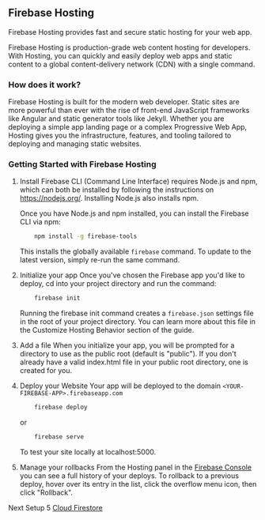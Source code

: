 ## Firebase Hosting

Firebase Hosting provides fast and secure static hosting for your web app.


Firebase Hosting is production-grade web content hosting for developers. With Hosting, you can quickly and easily deploy web apps and static content to a global content-delivery network (CDN) with a single command.

### How does it work?
Firebase Hosting is built for the modern web developer. Static sites are more powerful than ever with the rise of front-end JavaScript frameworks like Angular and static generator tools like Jekyll. Whether you are deploying a simple app landing page or a complex Progressive Web App, Hosting gives you the infrastructure, features, and tooling tailored to deploying and managing static websites.

### Getting Started with Firebase Hosting

1. Install Firebase CLI (Command Line Interface) requires Node.js and npm, which can both be installed by following the instructions on https://nodejs.org/. Installing Node.js also installs npm.

    Once you have Node.js and npm installed, you can install the Firebase CLI via npm:

    ```bash
        npm install -g firebase-tools
    ```
    This installs the globally available `firebase` command. To update to the latest version, simply re-run the same command.
    
    
    
2. Initialize your app
    Once you've chosen the Firebase app you'd like to deploy, cd into your project directory and run the command:
    
    ```bash
        firebase init
    ```
    Running the firebase init command creates a `firebase.json` settings file in the root of your project directory. You can learn more         about this file in the Customize Hosting Behavior section of the guide.


3. Add a file
    When you initialize your app, you will be prompted for a directory to use as the public root (default is "public"). If you don't           already have a valid index.html file in your public root directory, one is created for you.


4. Deploy your Website
    Your app will be deployed to the domain `<YOUR-FIREBASE-APP>.firebaseapp.com`
    
    ```bash
        firebase deploy
    ```
    or
    
    ```bash
        firebase serve
    ```
    To test your site locally at localhost:5000.
    
 
 
5. Manage your rollbacks
    From the Hosting panel in the [Firebase Console](https://console.firebase.google.com) you can see a full history of your deploys. To     rollback to a previous deploy, hover over its entry in the list, click the overflow menu icon, then click "Rollback".

 Next Setup 5 [Cloud Firestore](https://github.com/x-publisher/Firebase-Tutorial-For-Web/blob/master/5.%20Cloud%20Firestore.md)
